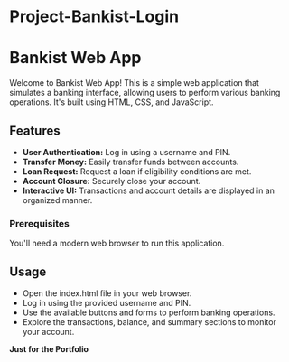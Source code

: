 # Project-Bankist-Login

# Bankist Web App

Welcome to Bankist Web App! This is a simple web application that simulates a banking interface, allowing users to perform various banking operations. It's built using HTML, CSS, and JavaScript.



## Features

- **User Authentication:** Log in using a username and PIN.
- **Transfer Money:** Easily transfer funds between accounts.
- **Loan Request:** Request a loan if eligibility conditions are met.
- **Account Closure:** Securely close your account.
- **Interactive UI:** Transactions and account details are displayed in an organized manner.



### Prerequisites

You'll need a modern web browser to run this application.

##  Usage
- Open the index.html file in your web browser.
- Log in using the provided username and PIN.
- Use the available buttons and forms to perform banking operations.
- Explore the transactions, balance, and summary sections to monitor your account.

**Just for the Portfolio**
